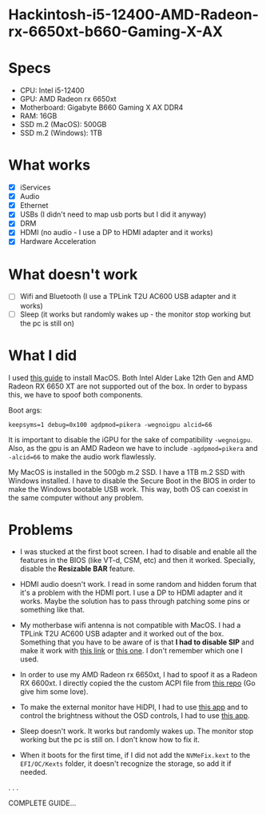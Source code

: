 # Hackintosh-i5-12400-AMD-Radeon-rx-6650xt-b660-Gaming-X-AX

# Specs

- CPU: Intel i5-12400
- GPU: AMD Radeon rx 6650xt
- Motherboard: Gigabyte B660 Gaming X AX DDR4
- RAM: 16GB
- SSD m.2 (MacOS): 500GB
- SSD m.2 (Windows): 1TB

# What works

- [x] iServices
- [x] Audio
- [x] Ethernet
- [x] USBs (I didn't need to map usb ports but I did it anyway)
- [x] DRM
- [x] HDMI (no audio - I use a DP to HDMI adapter and it works)
- [x] Hardware Acceleration

# What doesn't work

- [ ] Wifi and Bluetooth (I use a TPLink T2U AC600 USB adapter and it works)
- [ ] Sleep (it works but randomly wakes up - the monitor stop working but the pc is still on)

# What I did

I used [this guide](https://www.reddit.com/r/hackintosh/comments/sp1zgv/opencore_alder_lake_12thgen_intel_hackintosh/) to install MacOS. Both Intel Alder Lake 12th Gen and AMD Radeon RX 6650 XT are not supported out of the box. In order to bypass this, we have to spoof both components.

Boot args:

```
keepsyms=1 debug=0x100 agdpmod=pikera -wegnoigpu alcid=66
```

It is important to disable the iGPU for the sake of compatibility `-wegnoigpu`. Also, as the gpu is an AMD Radeon we have to include `-agdpmod=pikera` and `-alcid=66` to make the audio work flawlessly.

My MacOS is installed in the 500gb m.2 SSD. I have a 1TB m.2 SSD with Windows installed. I have to disable the Secure Boot in the BIOS in order to make the Windows bootable USB work. This way, both OS can coexist in the same computer without any problem.

# Problems

- I was stucked at the first boot screen. I had to disable and enable all the features in the BIOS (like VT-d, CSM, etc) and then it worked. Specially, disable the **Resizable BAR** feature.

- HDMI audio doesn't work. I read in some random and hidden forum that it's a problem with the HDMI port. I use a DP to HDMI adapter and it works. Maybe the solution has to pass through patching some pins or something like that.

- My motherbase wifi antenna is not compatible with MacOS. I had a TPLink T2U AC600 USB adapter and it worked out of the box. Something that you have to be aware of is that **I had to disable SIP** and make it work with [this link](https://github.com/chris1111/Wireless-USB-Adapter) or [this one](https://github.com/chris1111/D-LinkUtility-Package). I don't remember which one I used.

- In order to use my AMD Radeon rx 6650xt, I had to spoof it as a Radeon RX 6600xt. I directly copied the the custom ACPI file from [this repo](https://github.com/corot2a/Hackintosh-12700KF-B660M-MORTAR-6650XT/blob/main/EFI/OC/ACPI/SSDT-6650XT.aml) (Go give him some love).

- To make the external monitor have HiDPI, I had to use [this app](https://github.com/usr-sse2/RDM) and to control the brightness without the OSD controls, I had to use [this app](https://github.com/MonitorControl/MonitorControl).

- Sleep doesn't work. It works but randomly wakes up. The monitor stop working but the pc is still on. I don't know how to fix it.

- When it boots for the first time, if I did not add the `NVMeFix.kext` to the `EFI/OC/Kexts` folder, it doesn't recognize the storage, so add it if needed.

.
.
.

COMPLETE GUIDE...
